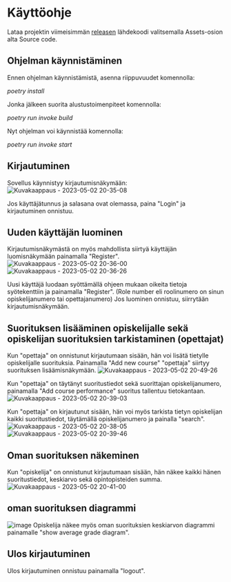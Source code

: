 # Käyttöohje

Lataa projektin viimeisimmän [releasen](https://github.com/ds20220914/ohjelmistotekniikka/releases/tag/viikko5) lähdekoodi valitsemalla Assets-osion alta Source code.

## Ohjelman käynnistäminen

Ennen ohjelman käynnistämistä, asenna riippuvuudet komennolla:

*poetry install*

Jonka jälkeen suorita alustustoimenpiteet komennolla:

*poetry run invoke build*

Nyt ohjelman voi käynnistää komennolla:

*poetry run invoke start*

## Kirjautuminen

Sovellus käynnistyy kirjautumisnäkymään:
![Kuvakaappaus - 2023-05-02 20-35-08](https://user-images.githubusercontent.com/123125841/235743403-04893fce-fc96-48d2-a80f-22338ceb2814.png)

Jos käyttäjätunnus ja salasana ovat olemassa, paina "Login" ja kirjautuminen onnistuu.

## Uuden käyttäjän luominen

Kirjautumisnäkymästä on myös mahdollista siirtyä käyttäjän luomisnäkymään painamalla "Register".
![Kuvakaappaus - 2023-05-02 20-36-00](https://user-images.githubusercontent.com/123125841/235743560-051d6319-6a1b-4b51-b0d0-b6619948357a.png)
![Kuvakaappaus - 2023-05-02 20-36-26](https://user-images.githubusercontent.com/123125841/235743681-586c1925-d251-4221-9e35-6d6f04a31145.png)

Uusi käyttäjä luodaan syöttämällä ohjeen mukaan oikeita tietoja syötekenttiin ja painamalla "Register".
(Role number eli roolinumero on sinun opiskelijanumero tai opettajanumero)
Jos luominen onnistuu, siirrytään kirjautumisnäkymään. 

## Suorituksen lisääminen opiskelijalle sekä opiskelijan suorituksien tarkistaminen (opettajat)

Kun "opettaja" on onnistunut kirjautumaan sisään, hän voi lisätä tietylle opiskelijalle suorituksia. 
Painamalla "Add new course" "opettaja" siirtyy suorituksen lisäämisnäkymään. 
![Kuvakaappaus - 2023-05-02 20-49-26](https://user-images.githubusercontent.com/123125841/235744888-20d8987c-4a27-49cf-91b3-1f492661f5cf.png)

Kun "opettaja" on täytänyt suoritustiedot sekä suorittajan opiskelijanumero, painamalla "Add course performance" suoritus tallentuu tietokantaan. 
![Kuvakaappaus - 2023-05-02 20-39-03](https://user-images.githubusercontent.com/123125841/235744244-dc722656-af60-4870-9287-ab75927160e9.png)

Kun "opettaja" on kirjautunut sisään, hän voi myös tarkista tietyn opiskelijan kaikki suoritustiedot, täytämällä opiskelijanumero ja painalla "search".
![Kuvakaappaus - 2023-05-02 20-38-05](https://user-images.githubusercontent.com/123125841/235744044-bf12a76f-9b02-4faf-8b94-d5f5b90669f0.png)
![Kuvakaappaus - 2023-05-02 20-39-46](https://user-images.githubusercontent.com/123125841/235744464-fc9d820a-20e9-4c48-a4a0-e373fd29c799.png)

## Oman suorituksen näkeminen 

Kun "opiskelija" on onnistunut kirjautumaan sisään, hän näkee kaikki hänen suoritustiedot, keskiarvo sekä opintopisteiden summa. 
![Kuvakaappaus - 2023-05-02 20-41-00](https://user-images.githubusercontent.com/123125841/235744626-59ebefd4-267c-4ee5-8b30-dd4dad62255f.png)

## oman suorituksen diagrammi
![image](https://github.com/ds20220914/ohjelmistotekniikka/assets/123125841/8d2df9f0-f02b-4e97-abcf-fe97230cb129)
Opiskelija näkee myös oman suorituksien keskiarvon diagrammi painamalle "show average grade diagram".


## Ulos kirjautuminen

Ulos kirjautuminen onnistuu painamalla "logout".  
